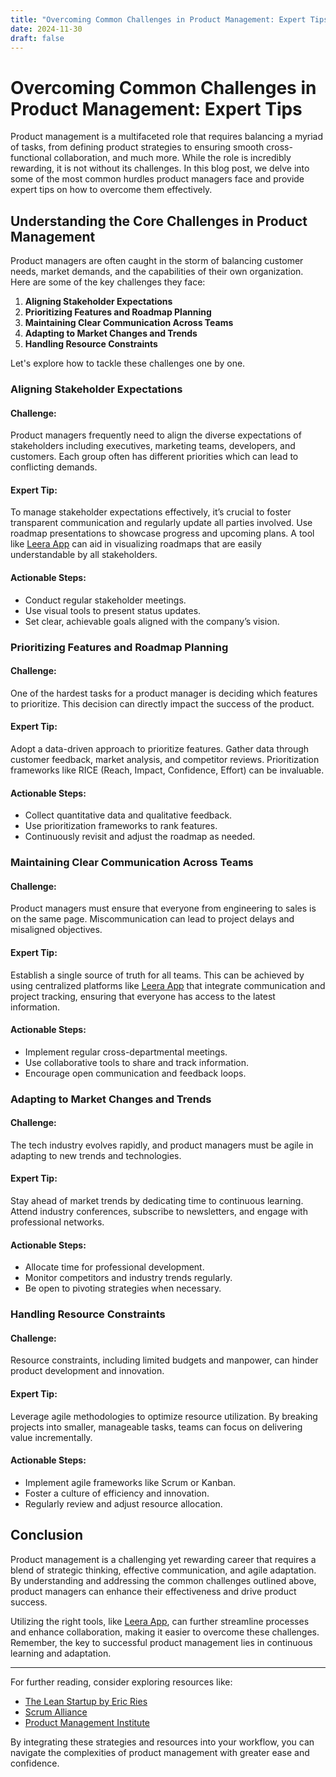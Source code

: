 ```yaml
---
title: "Overcoming Common Challenges in Product Management: Expert Tips"
date: 2024-11-30
draft: false
---
```

# Overcoming Common Challenges in Product Management: Expert Tips

Product management is a multifaceted role that requires balancing a myriad of tasks, from defining product strategies to ensuring smooth cross-functional collaboration, and much more. While the role is incredibly rewarding, it is not without its challenges. In this blog post, we delve into some of the most common hurdles product managers face and provide expert tips on how to overcome them effectively.

## Understanding the Core Challenges in Product Management

Product managers are often caught in the storm of balancing customer needs, market demands, and the capabilities of their own organization. Here are some of the key challenges they face:

1. **Aligning Stakeholder Expectations**
2. **Prioritizing Features and Roadmap Planning**
3. **Maintaining Clear Communication Across Teams**
4. **Adapting to Market Changes and Trends**
5. **Handling Resource Constraints**

Let's explore how to tackle these challenges one by one.

### Aligning Stakeholder Expectations

#### Challenge:
Product managers frequently need to align the diverse expectations of stakeholders including executives, marketing teams, developers, and customers. Each group often has different priorities which can lead to conflicting demands.

#### Expert Tip:
To manage stakeholder expectations effectively, it’s crucial to foster transparent communication and regularly update all parties involved. Use roadmap presentations to showcase progress and upcoming plans. A tool like [Leera App](https://leera.app) can aid in visualizing roadmaps that are easily understandable by all stakeholders.

#### Actionable Steps:
- Conduct regular stakeholder meetings.
- Use visual tools to present status updates.
- Set clear, achievable goals aligned with the company’s vision.

### Prioritizing Features and Roadmap Planning

#### Challenge:
One of the hardest tasks for a product manager is deciding which features to prioritize. This decision can directly impact the success of the product.

#### Expert Tip:
Adopt a data-driven approach to prioritize features. Gather data through customer feedback, market analysis, and competitor reviews. Prioritization frameworks like RICE (Reach, Impact, Confidence, Effort) can be invaluable.

#### Actionable Steps:
- Collect quantitative data and qualitative feedback.
- Use prioritization frameworks to rank features.
- Continuously revisit and adjust the roadmap as needed.

### Maintaining Clear Communication Across Teams

#### Challenge:
Product managers must ensure that everyone from engineering to sales is on the same page. Miscommunication can lead to project delays and misaligned objectives.

#### Expert Tip:
Establish a single source of truth for all teams. This can be achieved by using centralized platforms like [Leera App](https://leera.app) that integrate communication and project tracking, ensuring that everyone has access to the latest information.

#### Actionable Steps:
- Implement regular cross-departmental meetings.
- Use collaborative tools to share and track information.
- Encourage open communication and feedback loops.

### Adapting to Market Changes and Trends

#### Challenge:
The tech industry evolves rapidly, and product managers must be agile in adapting to new trends and technologies.

#### Expert Tip:
Stay ahead of market trends by dedicating time to continuous learning. Attend industry conferences, subscribe to newsletters, and engage with professional networks.

#### Actionable Steps:
- Allocate time for professional development.
- Monitor competitors and industry trends regularly.
- Be open to pivoting strategies when necessary.

### Handling Resource Constraints

#### Challenge:
Resource constraints, including limited budgets and manpower, can hinder product development and innovation.

#### Expert Tip:
Leverage agile methodologies to optimize resource utilization. By breaking projects into smaller, manageable tasks, teams can focus on delivering value incrementally.

#### Actionable Steps:
- Implement agile frameworks like Scrum or Kanban.
- Foster a culture of efficiency and innovation.
- Regularly review and adjust resource allocation.

## Conclusion

Product management is a challenging yet rewarding career that requires a blend of strategic thinking, effective communication, and agile adaptation. By understanding and addressing the common challenges outlined above, product managers can enhance their effectiveness and drive product success.

Utilizing the right tools, like [Leera App](https://leera.app), can further streamline processes and enhance collaboration, making it easier to overcome these challenges. Remember, the key to successful product management lies in continuous learning and adaptation.

---

For further reading, consider exploring resources like:

- [The Lean Startup by Eric Ries](https://theleanstartup.com/)
- [Scrum Alliance](https://www.scrumalliance.org/)
- [Product Management Institute](https://www.pminstitute.org/)

By integrating these strategies and resources into your workflow, you can navigate the complexities of product management with greater ease and confidence.